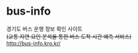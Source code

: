 # bus-info
경기도 버스 운행 정보 확인 사이트<br>
<del>(교통 지연 요인 분석을 통한 버스 도착 시간 예측 서비스)</del><br>
http://bus-info.kro.kr/
